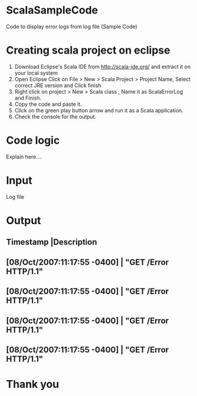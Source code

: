 # ScalaSampleCode
Code to display error logs from log file (Sample Code)

# Creating scala project on eclipse

1. Download Eclipse's Scala IDE from http://scala-ide.org/ and extract it on your local system
2. Open Eclipse Click on File > New > Scala Project > Project Name, Select correct JRE version and Click finish
3. Right click on project > New > Scala class , Name it as ScalaErrorLog and Finish.
4. Copy the code and paste it.
5. Click on the green play button arrow and run it as a Scala application.
6. Check the console for the output.

# Code logic

Explain here....

# Input

Log file

# Output

Timestamp                    |Description
-------------------------------------------------------
[08/Oct/2007:11:17:55 -0400] |  "GET /Error HTTP/1.1"
-------------------------------------------------------
[08/Oct/2007:11:17:55 -0400] |  "GET /Error HTTP/1.1"
-------------------------------------------------------
[08/Oct/2007:11:17:55 -0400] |  "GET /Error HTTP/1.1"
-------------------------------------------------------
[08/Oct/2007:11:17:55 -0400] |  "GET /Error HTTP/1.1"
-------------------------------------------------------



# Thank you
